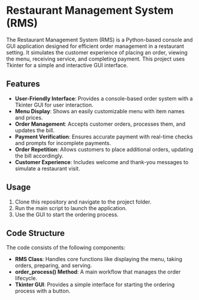 # Restaurant Management System (RMS)

The Restaurant Management System (RMS) is a Python-based console and GUI application designed for efficient order management in a restaurant setting. It simulates the customer experience of placing an order, viewing the menu, receiving service, and completing payment. This project uses Tkinter for a simple and interactive GUI interface.

## Features

- **User-Friendly Interface**: Provides a console-based order system with a Tkinter GUI for user interaction.
- **Menu Display**: Shows an easily customizable menu with item names and prices.
- **Order Management**: Accepts customer orders, processes them, and updates the bill.
- **Payment Verification**: Ensures accurate payment with real-time checks and prompts for incomplete payments.
- **Order Repetition**: Allows customers to place additional orders, updating the bill accordingly.
- **Customer Experience**: Includes welcome and thank-you messages to simulate a restaurant visit.

## Usage

1. Clone this repository and navigate to the project folder.
2. Run the main script to launch the application.
3. Use the GUI to start the ordering process.

## Code Structure

The code consists of the following components:

- **RMS Class**: Handles core functions like displaying the menu, taking orders, preparing, and serving.
- **order_process() Method**: A main workflow that manages the order lifecycle.
- **Tkinter GUI**: Provides a simple interface for starting the ordering process with a button.



